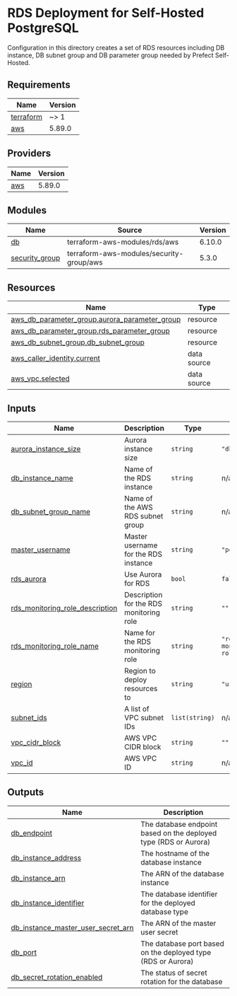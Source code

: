 # RDS Deployment for Self-Hosted PostgreSQL

Configuration in this directory creates a set of RDS resources including DB instance, DB subnet group and DB parameter group needed by Prefect Self-Hosted.

<!-- BEGIN_TF_DOCS -->
## Requirements

| Name | Version |
|------|---------|
| <a name="requirement_terraform"></a> [terraform](#requirement\_terraform) | ~> 1 |
| <a name="requirement_aws"></a> [aws](#requirement\_aws) | 5.89.0 |

## Providers

| Name | Version |
|------|---------|
| <a name="provider_aws"></a> [aws](#provider\_aws) | 5.89.0 |

## Modules

| Name | Source | Version |
|------|--------|---------|
| <a name="module_db"></a> [db](#module\_db) | terraform-aws-modules/rds/aws | 6.10.0 |
| <a name="module_security_group"></a> [security\_group](#module\_security\_group) | terraform-aws-modules/security-group/aws | 5.3.0 |

## Resources

| Name | Type |
|------|------|
| [aws_db_parameter_group.aurora_parameter_group](https://registry.terraform.io/providers/hashicorp/aws/5.89.0/docs/resources/db_parameter_group) | resource |
| [aws_db_parameter_group.rds_parameter_group](https://registry.terraform.io/providers/hashicorp/aws/5.89.0/docs/resources/db_parameter_group) | resource |
| [aws_db_subnet_group.db_subnet_group](https://registry.terraform.io/providers/hashicorp/aws/5.89.0/docs/resources/db_subnet_group) | resource |
| [aws_caller_identity.current](https://registry.terraform.io/providers/hashicorp/aws/5.89.0/docs/data-sources/caller_identity) | data source |
| [aws_vpc.selected](https://registry.terraform.io/providers/hashicorp/aws/5.89.0/docs/data-sources/vpc) | data source |

## Inputs

| Name | Description | Type | Default | Required |
|------|-------------|------|---------|:--------:|
| <a name="input_aurora_instance_size"></a> [aurora\_instance\_size](#input\_aurora\_instance\_size) | Aurora instance size | `string` | `"db.t4g.micro"` | no |
| <a name="input_db_instance_name"></a> [db\_instance\_name](#input\_db\_instance\_name) | Name of the RDS instance | `string` | n/a | yes |
| <a name="input_db_subnet_group_name"></a> [db\_subnet\_group\_name](#input\_db\_subnet\_group\_name) | Name of the AWS RDS subnet group | `string` | n/a | yes |
| <a name="input_master_username"></a> [master\_username](#input\_master\_username) | Master username for the RDS instance | `string` | `"postgres"` | no |
| <a name="input_rds_aurora"></a> [rds\_aurora](#input\_rds\_aurora) | Use Aurora for RDS | `bool` | `false` | no |
| <a name="input_rds_monitoring_role_description"></a> [rds\_monitoring\_role\_description](#input\_rds\_monitoring\_role\_description) | Description for the RDS monitoring role | `string` | `""` | no |
| <a name="input_rds_monitoring_role_name"></a> [rds\_monitoring\_role\_name](#input\_rds\_monitoring\_role\_name) | Name for the RDS monitoring role | `string` | `"rds-monitoring-role"` | no |
| <a name="input_region"></a> [region](#input\_region) | Region to deploy resources to | `string` | `"us-east-1"` | no |
| <a name="input_subnet_ids"></a> [subnet\_ids](#input\_subnet\_ids) | A list of VPC subnet IDs | `list(string)` | n/a | yes |
| <a name="input_vpc_cidr_block"></a> [vpc\_cidr\_block](#input\_vpc\_cidr\_block) | AWS VPC CIDR block | `string` | `""` | no |
| <a name="input_vpc_id"></a> [vpc\_id](#input\_vpc\_id) | AWS VPC ID | `string` | n/a | yes |

## Outputs

| Name | Description |
|------|-------------|
| <a name="output_db_endpoint"></a> [db\_endpoint](#output\_db\_endpoint) | The database endpoint based on the deployed type (RDS or Aurora) |
| <a name="output_db_instance_address"></a> [db\_instance\_address](#output\_db\_instance\_address) | The hostname of the database instance |
| <a name="output_db_instance_arn"></a> [db\_instance\_arn](#output\_db\_instance\_arn) | The ARN of the database instance |
| <a name="output_db_instance_identifier"></a> [db\_instance\_identifier](#output\_db\_instance\_identifier) | The database identifier for the deployed database type |
| <a name="output_db_instance_master_user_secret_arn"></a> [db\_instance\_master\_user\_secret\_arn](#output\_db\_instance\_master\_user\_secret\_arn) | The ARN of the master user secret |
| <a name="output_db_port"></a> [db\_port](#output\_db\_port) | The database port based on the deployed type (RDS or Aurora) |
| <a name="output_db_secret_rotation_enabled"></a> [db\_secret\_rotation\_enabled](#output\_db\_secret\_rotation\_enabled) | The status of secret rotation for the database |
<!-- END_TF_DOCS -->
